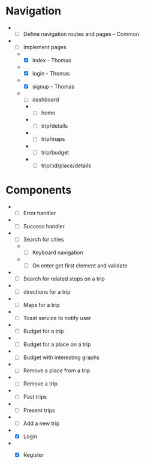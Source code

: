 # Navigation

- *[ ] Define navigation routes and pages - Common
- *[ ] Implement pages
  - *[X] index - Thomas
  - *[X] login - Thomas
  - *[X] signup - Thomas
  - *[ ] dashboard
    - *[ ] home
    - *[ ] trip/details
    - *[ ] trip/maps
    - *[ ] trip/budget
    - *[ ] trip/:id/place/details

# Components

- *[ ] Error handler
- *[ ] Success handler
- *[ ] Search for cities
  - *[ ] Keyboard navigation
  - *[ ] On enter get first element and validate  
- *[ ] Search for related stops on a trip
- *[ ] directions for a trip
- *[ ] Maps for a trip
- *[ ] Toast service to notify user
- *[ ] Budget for a trip
- *[ ] Budget for a place on a trip
- *[ ] Budget with interesting graphs
- *[ ] Remove a place from a trip
- *[ ] Remove a trip
- *[ ] Past trips
- *[ ] Present trips
- *[ ] Add a new trip
- *[X] Login
- *[X] Register

